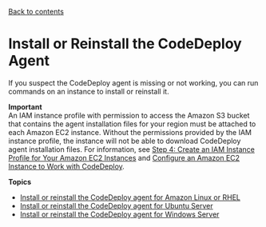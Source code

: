 [Back to contents](index.md)

# Install or Reinstall the CodeDeploy Agent<a name="codedeploy-agent-operations-install"></a>

If you suspect the CodeDeploy agent is missing or not working, you can run commands on an instance to install or reinstall it\.

**Important**  
An IAM instance profile with permission to access the Amazon S3 bucket that contains the agent installation files for your region must be attached to each Amazon EC2 instance\. Without the permissions provided by the IAM instance profile, the instance will not be able to download CodeDeploy agent installation files\. For information, see [Step 4: Create an IAM Instance Profile for Your Amazon EC2 Instances](getting-started-create-iam-instance-profile.md) and [Configure an Amazon EC2 Instance to Work with CodeDeploy](instances-ec2-configure.md)\. 

**Topics**
+ [Install or reinstall the CodeDeploy agent for Amazon Linux or RHEL](codedeploy-agent-operations-install-linux.md)
+ [Install or reinstall the CodeDeploy agent for Ubuntu Server](codedeploy-agent-operations-install-ubuntu.md)
+ [Install or reinstall the CodeDeploy agent for Windows Server](codedeploy-agent-operations-install-windows.md)